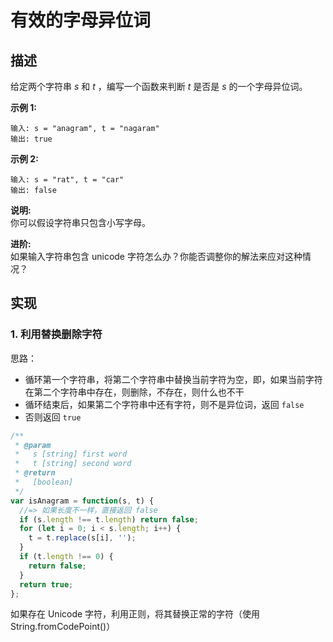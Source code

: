# 有效的字母异位词

## 描述

给定两个字符串 _s_ 和 _t_ ，编写一个函数来判断 _t_ 是否是 _s_ 的一个字母异位词。

**示例 1:**

```text
输入: s = "anagram", t = "nagaram"
输出: true
```

**示例 2:**

```text
输入: s = "rat", t = "car"
输出: false
```

**说明:**  
你可以假设字符串只包含小写字母。

**进阶:**  
如果输入字符串包含 unicode 字符怎么办？你能否调整你的解法来应对这种情况？

## 实现

### 1. 利用替换删除字符

思路：

* 循环第一个字符串，将第二个字符串中替换当前字符为空，即，如果当前字符在第二个字符串中存在，则删除，不存在，则什么也不干
* 循环结束后，如果第二个字符串中还有字符，则不是异位词，返回 `false`
* 否则返回 `true`

```javascript
/**
 * @param 
 *   s [string] first word
 *   t [string] second word
 * @return
 *   [boolean]
 */
var isAnagram = function(s, t) {
  //=> 如果长度不一样，直接返回 false
  if (s.length !== t.length) return false;
  for (let i = 0; i < s.length; i++) {
    t = t.replace(s[i], '');
  }
  if (t.length !== 0) {
    return false;
  }
  return true;
};
```

如果存在 Unicode 字符，利用正则，将其替换正常的字符（使用String.fromCodePoint\(\)）

